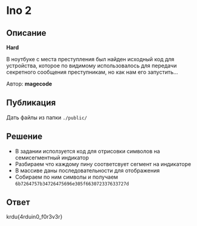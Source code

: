 # Ino 2

## Описание

**Hard**

В ноутбуке с места преступления был найден исходный код для устройства, которое по видимому использовалось для передачи секретного сообщения преступникам, но как нам его запустить...

Автор: **magecode**

## Публикация

Дать файлы из папки `./public/`

## Решение

- В задании исползуется код для отрисовки символов на семисегментный индикатор
- Разбираем что каждому пину соответсвует сегмент на индикаторе
- В массиве даны последовательности для отображения
- Собираем по ним символы и получаем `6b7264757b34726475696e305f663072337633727d`

## Ответ

krdu{4rduin0_f0r3v3r}